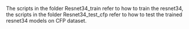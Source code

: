 The scripts in the folder Resnet34_train refer to how to train the resnet34, 
the scripts in the folder Resnet34_test_cfp refer to how to test the trained 
resnet34 models on CFP dataset.

